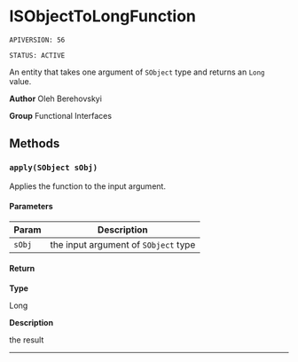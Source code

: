 # ISObjectToLongFunction

`APIVERSION: 56`

`STATUS: ACTIVE`

An entity that takes one argument of `SObject` type and returns an `Long` value.


**Author** Oleh Berehovskyi


**Group** Functional Interfaces

## Methods
### `apply(SObject sObj)`

Applies the function to the input argument.

#### Parameters
|Param|Description|
|---|---|
|`sObj`|the input argument of `SObject` type|

#### Return

**Type**

Long

**Description**

the result

---

